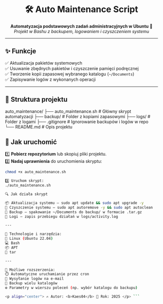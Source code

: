 <h1 align="center">🛠️ Auto Maintenance Script</h1>
<p align="center">
  <b>Automatyzacja podstawowych zadań administracyjnych w Ubuntu</b> 🚀<br>
  <i>Projekt w Bashu z backupem, logowaniem i czyszczeniem systemu</i>
</p>

---

## ✨ Funkcje
✅ Aktualizacja pakietów systemowych  
✅ Usuwanie zbędnych pakietów i czyszczenie pamięci podręcznej  
✅ Tworzenie kopii zapasowej wybranego katalogu (`~/Documents`)  
✅ Zapisywanie logów z wykonanych operacji  

---

## 📂 Struktura projektu
auto_maintenance/
├── auto_maintenance.sh # Główny skrypt automatyzacji
├── backup/ # Folder z kopiami zapasowymi
├── logs/ # Folder z logami
├── .gitignore # Ignorowanie backupów i logów w repo
└── README.md # Opis projektu

## 🚀 Jak uruchomić

1️⃣ **Pobierz repozytorium** lub skopiuj pliki projektu.  
2️⃣ **Nadaj uprawnienia** do uruchomienia skryptu:
```bash
chmod +x auto_maintenance.sh

3️⃣ Uruchom skrypt:
./auto_maintenance.sh

🔍 Jak działa skrypt

📦 Aktualizacja systemu – sudo apt update && sudo apt upgrade -y
🧹 Czyszczenie systemu – sudo apt autoremove -y && sudo apt autoclean
📂 Backup – spakowanie ~/Documents do backup/ w formacie .tar.gz
📝 Logi – zapis przebiegu działań w logs/activity.log

---

🧰 Technologie i narzędzia:
🐧 Linux (Ubuntu 22.04)
💻 Bash
📦 APT
📜 tar

---

🚧 Możliwe rozszerzenia:
⏱️ Automatyczne uruchamianie przez cron
📧 Wysyłanie logów na e-mail
📁 Backup wielu katalogów
⚙️ Parametry w wierszu poleceń (np. wybór katalogu do backupu)

<p align="center"> ✍️ Autor: <b>Kaes04</b> 📅 Rok: 2025 </p> ```
